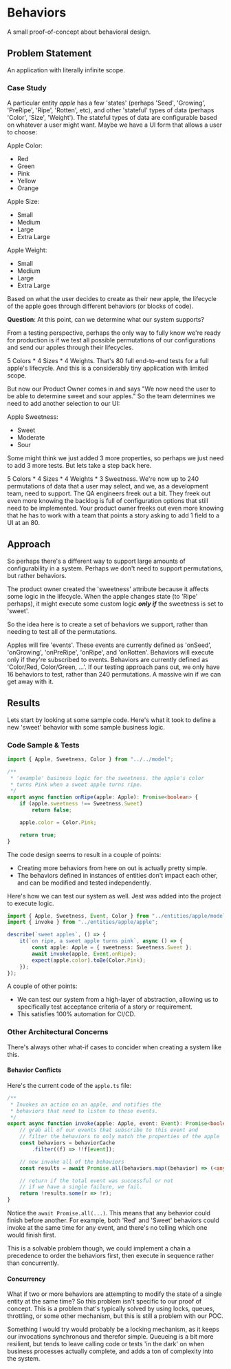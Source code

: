 # Behaviors
A small proof-of-concept about behavioral design. 

## Problem Statement
An application with literally infinite scope.  

### Case Study
A particular entity _apple_ has a few 'states' (perhaps 'Seed', 'Growing', 'PreRipe', 'Ripe', 'Rotten', etc), and other 'stateful' types of data (perhaps 'Color', 'Size', 'Weight'). The stateful types of data are configurable based on whatever a user might want. Maybe we have a UI form that allows a user to choose:

Apple Color:

 - Red
 - Green
 - Pink
 - Yellow
 - Orange

Apple Size:

 - Small
 - Medium
 - Large
 - Extra Large

Apple Weight:

 - Small
 - Medium
 - Large
 - Extra Large

Based on what the user decides to create as their new apple, the lifecycle of the apple goes through different behaviors (or blocks of code). 

**Question**: At this point, can we determine what our system supports?

From a testing perspective, perhaps the only way to fully know we're ready for production is if we test all possible permutations of our configurations and send our apples through their lifecycles. 

5 Colors * 4 Sizes * 4 Weights. That's 80 full end-to-end tests for a full apple's lifecycle.  And this is a considerably tiny application with limited scope. 

But now our Product Owner comes in and says "We now need the user to be able to determine sweet and sour apples." So the team determines we need to add another selection to our UI:

Apple Sweetness:

 - Sweet
 - Moderate
 - Sour

Some might think we just added 3 more properties, so perhaps we just need to add 3 more tests. But lets take a step back here. 

5 Colors * 4 Sizes * 4 Weights * 3 Sweetness. We're now up to 240 permutations of data that a user may select, and we, as a development team, need to support. The QA engineers freek out a bit.  They freek out even more knowing the backlog is full of configuration options that still need to be implemented.  Your product owner freeks out even more knowing that he has to work with a team that points a story asking to add 1 field to a UI at an 80. 

## Approach
So perhaps there's a different way to support large amounts of configurability in a system. Perhaps we don't need to support permutations, but rather behaviors. 

The product owner created the 'sweetness' attribute because it affects some logic in the lifecycle.  When the apple changes state (to 'Ripe' perhaps), it might execute some custom logic **_only if_** the sweetness is set to 'sweet'.

So the idea here is to create a set of behaviors we support, rather than needing to test all of the permutations. 

Apples will fire 'events'. These events are currently defined as 'onSeed', 'onGrowing', 'onPreRipe', 'onRipe', and 'onRotten'. Behaviors will execute only if they're subscribed to events. Behaviors are currently defined as 'Color/Red, Color/Green, ...'.  If our testing approach pans out, we only have 16 behaviors to test, rather than 240 permutations. A massive win if we can get away with it.

## Results
Lets start by looking at some sample code. Here's what it took to define a new 'sweet' behavior with some sample business logic.  

### Code Sample & Tests

```typescript
import { Apple, Sweetness, Color } from "../../model";

/**
 * 'example' business logic for the sweetness. the apple's color
 * turns Pink when a sweet apple turns ripe.
 */
export async function onRipe(apple: Apple): Promise<boolean> {
    if (apple.sweetness !== Sweetness.Sweet)
        return false;

    apple.color = Color.Pink;

    return true;
}
```

The code design seems to result in a couple of points:

 - Creating more behaviors from here on out is actually pretty simple.
 - The behaviors defined in instances of entities don't impact each other, and can be modified and tested independently.

Here's how we can test our system as well. Jest was added into the project to execute logic.

```typescript
import { Apple, Sweetness, Event, Color } from "../entities/apple/model";
import { invoke } from "../entities/apple/apple";

describe(`sweet apples`, () => {
    it(`on ripe, a sweet apple turns pink`, async () => {
        const apple: Apple = { sweetness: Sweetness.Sweet };
        await invoke(apple, Event.onRipe);
        expect(apple.color).toBe(Color.Pink);
    });
});
```

A couple of other points:

 - We can test our system from a high-layer of abstraction, allowing us to specifically test acceptance criteria of a story or requirement.
 - This satisfies 100% automation for CI/CD.

### Other Architectural Concerns
There's always other what-if cases to concider when creating a system like this.

#### Behavior Conflicts
Here's the current code of the `apple.ts` file:

```typescript
/**
 * Invokes an action on an apple, and notifies the
 * behaviors that need to listen to these events.
 */
export async function invoke(apple: Apple, event: Event): Promise<boolean> {
    // grab all of our events that subscribe to this event and
    // filter the behaviors to only match the properties of the apple
    const behaviors = behaviorCache
        .filter((f) => !!f[event]);

    // now invoke all of the behaviors
    const results = await Promise.all(behaviors.map((behavior) => (<any>(behavior))[event](apple)));

    // return if the total event was successful or not
    // if we have a single failure, we fail.
    return !results.some(r => !r);
}
```

Notice the `await Promise.all(...)`.  This means that any behavior could finish before another. For example, both 'Red' and 'Sweet' behaviors could invoke at the same time for any event, and there's no telling which one would finish first.

This is a solvable problem though, we could implement a chain a precedence to order the behaviors first, then execute in sequence rather than concurrently.

#### Concurrency
What if two or more behaviors are attempting to modify the state of a single entity at the same time? So this problem isn't specific to our proof of concept. This is a problem that's typically solved by using locks, queues, throttling, or some other mechanism, but this is still a problem with our POC. 

Something I would try would probably be a locking mechanism, as it keeps our invocations synchronous and therefor simple. Queueing is a bit more resilient, but tends to leave calling code or tests 'in the dark' on when business processes actually complete, and adds a ton of complexity into the system.